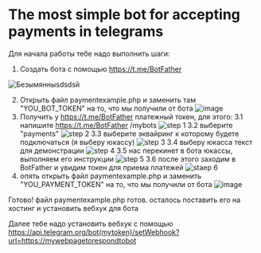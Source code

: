 # The most simple bot for accepting payments in telegrams
Для начала работы тебе надо выполнить шаги:
1. Создать бота с помощью https://t.me/BotFather

![Безымянныsdsdsй](https://user-images.githubusercontent.com/94001931/179210989-714cfb25-2234-471c-b914-0c637d87a28a.png)

2. Открыть файл paymentexample.php и заменить там "YOU_BOT_TOKEN" на то, что мы получили от бота
![image](https://user-images.githubusercontent.com/94001931/179211371-c3f1a1fb-93cd-4938-ad62-9d92037422c3.png)
3. Получить у https://t.me/BotFather платежный токен, для этого:
3.1 напишите https://t.me/BotFather /mybots
![step 1](https://user-images.githubusercontent.com/94001931/179213208-15887db2-d656-41f8-bc3f-a4951f8e87b4.png)
3.2 выберите "payments"
![step 2](https://user-images.githubusercontent.com/94001931/179213293-dedad990-d2ae-41c9-b5f6-c8e00823b9ce.png)
3.3 выберите эквайринг к которому будете подключаться (я выберу юкассу)
![step 3](https://user-images.githubusercontent.com/94001931/179213366-9b3405c5-e40b-423a-b23f-4818db68069b.png)
3.4 выберу юкасса текст для демонстрации
![step 4](https://user-images.githubusercontent.com/94001931/179213501-cf859f40-a15b-4924-8dc4-7b69953421ec.png)
3.5 нас перекинет в бота юкассы, выполняем его инструкции
![step 5](https://user-images.githubusercontent.com/94001931/179213563-a991482b-d283-486d-b9c8-98adaa76ac57.png)
3.6 после этого заходим в BotFather и увидим токен для приема платежей
![staep 6](https://user-images.githubusercontent.com/94001931/179213660-d61e0872-a163-4c66-9944-086680adcdd3.png)
4. опять открыть файл paymentexample.php и заменить "YOU_PAYMENT_TOKEN" на то, что мы получили от бота
![image](https://user-images.githubusercontent.com/94001931/179213769-36a17fa1-46de-472f-ad40-cb5c140e8158.png)

Готово! файл paymentexample.php готов. осталось поставить его на хостинг и установить вебхук для бота





Далее тебе надо установить вебхук с помощью https://api.telegram.org/bot(mytoken)/setWebhook?url=https://mywebpagetorespondtobot
